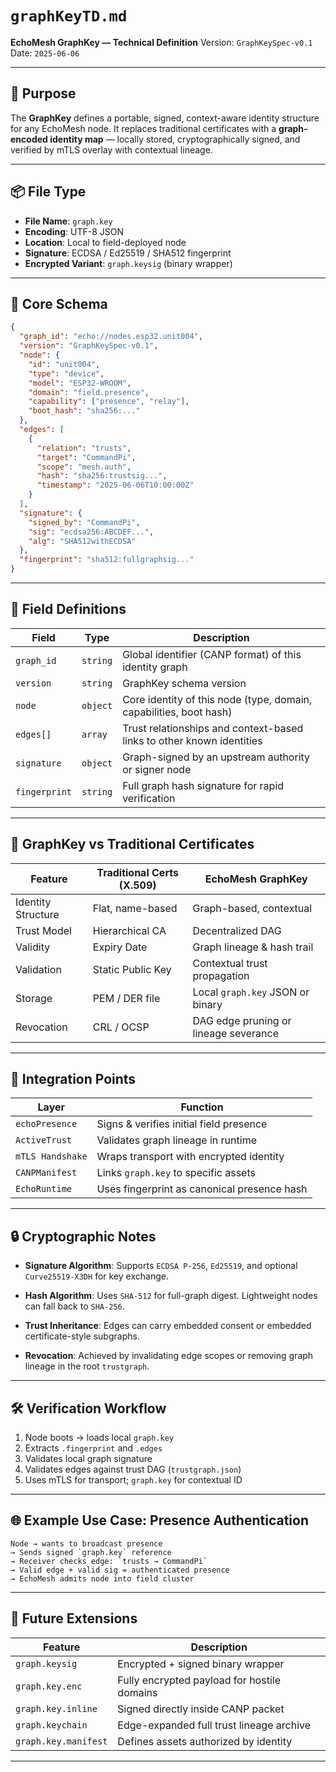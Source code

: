 # `graphKeyTD.md`

**EchoMesh GraphKey — Technical Definition**
Version: `GraphKeySpec-v0.1`
Date: `2025-06-06`

---

## 🎯 Purpose

The **GraphKey** defines a portable, signed, context-aware identity structure for any EchoMesh node. It replaces traditional certificates with a **graph-encoded identity map** — locally stored, cryptographically signed, and verified by mTLS overlay with contextual lineage.

---

## 📦 File Type

* **File Name**: `graph.key`
* **Encoding**: UTF-8 JSON
* **Location**: Local to field-deployed node
* **Signature**: ECDSA / Ed25519 / SHA512 fingerprint
* **Encrypted Variant**: `graph.keysig` (binary wrapper)

---

## 🧬 Core Schema

```json
{
  "graph_id": "echo://nodes.esp32.unit004",
  "version": "GraphKeySpec-v0.1",
  "node": {
    "id": "unit004",
    "type": "device",
    "model": "ESP32-WROOM",
    "domain": "field.presence",
    "capability": ["presence", "relay"],
    "boot_hash": "sha256:..."
  },
  "edges": [
    {
      "relation": "trusts",
      "target": "CommandPi",
      "scope": "mesh.auth",
      "hash": "sha256:trustsig...",
      "timestamp": "2025-06-06T10:00:00Z"
    }
  ],
  "signature": {
    "signed_by": "CommandPi",
    "sig": "ecdsa256:ABCDEF...",
    "alg": "SHA512withECDSA"
  },
  "fingerprint": "sha512:fullgraphsig..."
}
```

---

## 📐 Field Definitions

| Field         | Type     | Description                                                           |
| ------------- | -------- | --------------------------------------------------------------------- |
| `graph_id`    | `string` | Global identifier (CANP format) of this identity graph                |
| `version`     | `string` | GraphKey schema version                                               |
| `node`        | `object` | Core identity of this node (type, domain, capabilities, boot hash)    |
| `edges[]`     | `array`  | Trust relationships and context-based links to other known identities |
| `signature`   | `object` | Graph-signed by an upstream authority or signer node                  |
| `fingerprint` | `string` | Full graph hash signature for rapid verification                      |

---

## 🔐 GraphKey vs Traditional Certificates

| Feature            | Traditional Certs (X.509) | EchoMesh GraphKey                     |
| ------------------ | ------------------------- | ------------------------------------- |
| Identity Structure | Flat, name-based          | Graph-based, contextual               |
| Trust Model        | Hierarchical CA           | Decentralized DAG                     |
| Validity           | Expiry Date               | Graph lineage & hash trail            |
| Validation         | Static Public Key         | Contextual trust propagation          |
| Storage            | PEM / DER file            | Local `graph.key` JSON or binary      |
| Revocation         | CRL / OCSP                | DAG edge pruning or lineage severance |

---

## 🔁 Integration Points

| Layer            | Function                                    |
| ---------------- | ------------------------------------------- |
| `echoPresence`   | Signs & verifies initial field presence     |
| `ActiveTrust`    | Validates graph lineage in runtime          |
| `mTLS Handshake` | Wraps transport with encrypted identity     |
| `CANPManifest`   | Links `graph.key` to specific assets        |
| `EchoRuntime`    | Uses fingerprint as canonical presence hash |

---

## 🔒 Cryptographic Notes

* **Signature Algorithm**:
  Supports `ECDSA P-256`, `Ed25519`, and optional `Curve25519-X3DH` for key exchange.

* **Hash Algorithm**:
  Uses `SHA-512` for full-graph digest. Lightweight nodes can fall back to `SHA-256`.

* **Trust Inheritance**:
  Edges can carry embedded consent or embedded certificate-style subgraphs.

* **Revocation**:
  Achieved by invalidating edge scopes or removing graph lineage in the root `trustgraph`.

---

## 🛠 Verification Workflow

1. Node boots → loads local `graph.key`
2. Extracts `.fingerprint` and `.edges`
3. Validates local graph signature
4. Validates edges against trust DAG (`trustgraph.json`)
5. Uses mTLS for transport; `graph.key` for contextual ID

---

## 🌐 Example Use Case: Presence Authentication

```text
Node → wants to broadcast presence  
→ Sends signed `graph.key` reference  
→ Receiver checks edge: `trusts → CommandPi`  
→ Valid edge + valid sig = authenticated presence  
→ EchoMesh admits node into field cluster
```

---

## 🧱 Future Extensions

| Feature              | Description                                 |
| -------------------- | ------------------------------------------- |
| `graph.keysig`       | Encrypted + signed binary wrapper           |
| `graph.key.enc`      | Fully encrypted payload for hostile domains |
| `graph.key.inline`   | Signed directly inside CANP packet          |
| `graph.keychain`     | Edge-expanded full trust lineage archive    |
| `graph.key.manifest` | Defines assets authorized by identity       |

---
